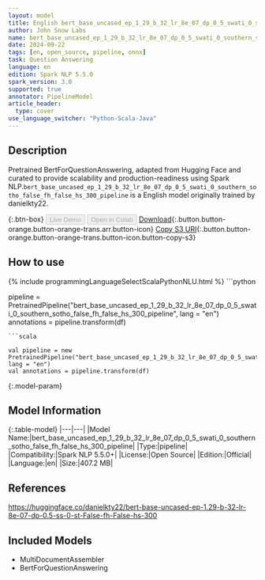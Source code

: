 ```yaml
---
layout: model
title: English bert_base_uncased_ep_1_29_b_32_lr_8e_07_dp_0_5_swati_0_southern_sotho_false_fh_false_hs_300_pipeline pipeline BertForQuestionAnswering from danielkty22
author: John Snow Labs
name: bert_base_uncased_ep_1_29_b_32_lr_8e_07_dp_0_5_swati_0_southern_sotho_false_fh_false_hs_300_pipeline
date: 2024-09-22
tags: [en, open_source, pipeline, onnx]
task: Question Answering
language: en
edition: Spark NLP 5.5.0
spark_version: 3.0
supported: true
annotator: PipelineModel
article_header:
  type: cover
use_language_switcher: "Python-Scala-Java"
---
```


## Description

Pretrained BertForQuestionAnswering, adapted from Hugging Face and curated to provide scalability and production-readiness using Spark NLP.`bert_base_uncased_ep_1_29_b_32_lr_8e_07_dp_0_5_swati_0_southern_sotho_false_fh_false_hs_300_pipeline` is a English model originally trained by danielkty22.

{:.btn-box}
<button class="button button-orange" disabled>Live Demo</button>
<button class="button button-orange" disabled>Open in Colab</button>
[Download](https://s3.amazonaws.com/auxdata.johnsnowlabs.com/public/models/bert_base_uncased_ep_1_29_b_32_lr_8e_07_dp_0_5_swati_0_southern_sotho_false_fh_false_hs_300_pipeline_en_5.5.0_3.0_1727042908813.zip){:.button.button-orange.button-orange-trans.arr.button-icon}
[Copy S3 URI](s3://auxdata.johnsnowlabs.com/public/models/bert_base_uncased_ep_1_29_b_32_lr_8e_07_dp_0_5_swati_0_southern_sotho_false_fh_false_hs_300_pipeline_en_5.5.0_3.0_1727042908813.zip){:.button.button-orange.button-orange-trans.button-icon.button-copy-s3}

## How to use



<div class="tabs-box" markdown="1">
{% include programmingLanguageSelectScalaPythonNLU.html %}
```python

pipeline = PretrainedPipeline("bert_base_uncased_ep_1_29_b_32_lr_8e_07_dp_0_5_swati_0_southern_sotho_false_fh_false_hs_300_pipeline", lang = "en")
annotations =  pipeline.transform(df)   

```
```scala

val pipeline = new PretrainedPipeline("bert_base_uncased_ep_1_29_b_32_lr_8e_07_dp_0_5_swati_0_southern_sotho_false_fh_false_hs_300_pipeline", lang = "en")
val annotations = pipeline.transform(df)

```
</div>

{:.model-param}
## Model Information

{:.table-model}
|---|---|
|Model Name:|bert_base_uncased_ep_1_29_b_32_lr_8e_07_dp_0_5_swati_0_southern_sotho_false_fh_false_hs_300_pipeline|
|Type:|pipeline|
|Compatibility:|Spark NLP 5.5.0+|
|License:|Open Source|
|Edition:|Official|
|Language:|en|
|Size:|407.2 MB|

## References

https://huggingface.co/danielkty22/bert-base-uncased-ep-1.29-b-32-lr-8e-07-dp-0.5-ss-0-st-False-fh-False-hs-300

## Included Models

- MultiDocumentAssembler
- BertForQuestionAnswering